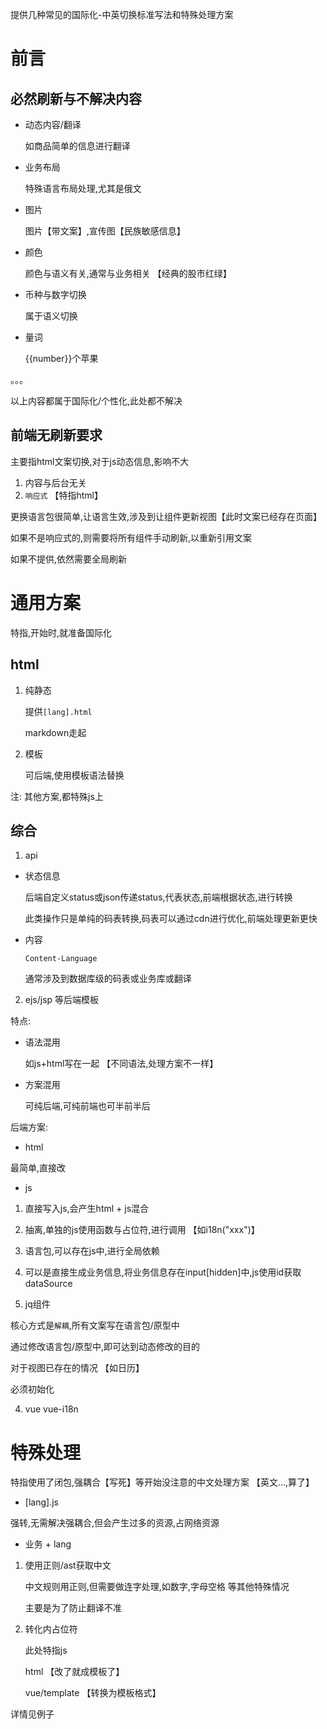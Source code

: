 提供几种常见的国际化-中英切换标准写法和特殊处理方案

# 前言
## 必然刷新与不解决内容
- 动态内容/翻译 
    
    如商品简单的信息进行翻译
- 业务布局 

    特殊语言布局处理,尤其是俄文
- 图片

    图片【带文案】,宣传图【民族敏感信息】
- 颜色

    颜色与语义有关,通常与业务相关  【经典的股市红绿】
- 币种与数字切换

    属于语义切换
- 量词

    {{number}}个苹果

。。。

以上内容都属于国际化/个性化,此处都不解决

## 前端无刷新要求

主要指html文案切换,对于js动态信息,影响不大

1. 内容与后台无关
2. `响应式`  【特指html】

更换语言包很简单,让语言生效,涉及到让组件更新视图【此时文案已经存在页面】

如果不是响应式的,则需要将所有组件手动刷新,以重新引用文案 

如果不提供,依然需要全局刷新



# 通用方案

特指,开始时,就准备国际化

## html
1. 纯静态
    
    提供`[lang].html`

    markdown走起

2. 模板 

    可后端,使用模板语法替换

注:
其他方案,都特殊js上

## 综合
1. api

- 状态信息

    后端自定义status或json传递status,代表状态,前端根据状态,进行转换

    此类操作只是单纯的码表转换,码表可以通过cdn进行优化,前端处理更新更快

- 内容

    `Content-Language`

    通常涉及到数据库级的码表或业务库或翻译


2. ejs/jsp 等后端模板

特点:

- 语法混用

    如js+html写在一起 【不同语法,处理方案不一样】
-  方案混用

    可纯后端,可纯前端也可半前半后

后端方案:

- html

最简单,直接改

- js

1. 直接写入js,会产生html + js混合
2. 抽离,单独的js使用函数与占位符,进行调用 【如i18n("xxx")】
3. 语言包,可以存在js中,进行全局依赖
4. 可以是直接生成业务信息,将业务信息存在input[hidden]中,js使用id获取dataSource


3. jq组件

核心方式是`解耦`,所有文案写在语言包/原型中  

通过修改语言包/原型中,即可达到动态修改的目的

对于视图已存在的情况 【如日历】

必须初始化


4. vue
vue-i18n

# 特殊处理
特指使用了闭包,强耦合【写死】等开始没注意的中文处理方案  【英文...,算了】

- [lang].js

强转,无需解决强耦合,但会产生过多的资源,占网络资源


- 业务 + lang

1. 使用正则/ast获取中文

    中文规则用正则,但需要做连字处理,如数字,字母空格 等其他特殊情况

    主要是为了防止翻译不准

2. 转化内占位符

    此处特指js

    html  【改了就成模板了】

    vue/template  【转换为模板格式】

详情见例子